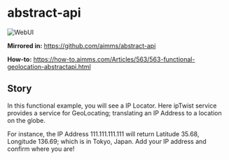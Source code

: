 # abstract-api

![WebUI](https://img.shields.io/badge/UI-WebUI-success)

**Mirrored in:** https://github.com/aimms/abstract-api

**How-to:** https://how-to.aimms.com/Articles/563/563-functional-geolocation-abstractapi.html

## Story

In this functional example, you will see a IP Locator. Here ipTwist service provides a service for GeoLocating; translating an IP Address to a location on the globe.

For instance, the IP Address 111.111.111.111 will return Latitude 35.68, Longitude 136.69; which is in Tokyo, Japan. Add your IP address and confirm where you are!
